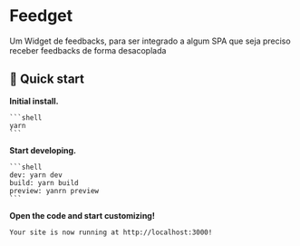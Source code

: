 # Feedget
Um Widget de feedbacks, para ser integrado a algum SPA que seja preciso receber feedbacks de forma desacoplada

## 🚀 Quick start

  **Initial install.**

    ```shell
    yarn
    ```

  **Start developing.**

    ```shell
    dev: yarn dev
    build: yarn build
    preview: yanrn preview
    ```

  **Open the code and start customizing!**

    Your site is now running at http://localhost:3000!

